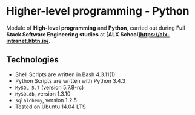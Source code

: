 # Higher-level programming - Python
Module of **High-level programming** and **Python**, carried out during **Full Stack Software Engineering studies** at **[ALX School]https://alx-intranet.hbtn.io/**.

## Technologies
* Shell Scripts are written in Bash 4.3.11(1)
* Python Scripts are written with Python 3.4.3
* `MySQL 5.7` (version 5.7.8-rc)
* `MySQLdb`, version 1.3.10
* `sqlalchemy`, version 1.2.5
* Tested on Ubuntu 14.04 LTS
